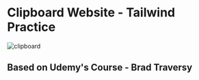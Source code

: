 # Clipboard Website - Tailwind Practice 
![clipboard](https://user-images.githubusercontent.com/99738621/190852866-2ee3776b-6b94-4db6-88bc-8b012eac190a.png)

## Based on Udemy's Course -  Brad Traversy 
